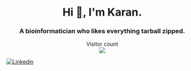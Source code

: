

<h1 align="center">Hi 👋, I'm Karan.</h1>
<h3 align="center">A bioinformatician who likes everything tarball zipped. </h3>

<p align="center"> 
  Visitor count<br>
  <img src="https://profile-counter.glitch.me/kkapuria3/count.svg" />
</p>

[![Linkedin](https://img.shields.io/badge/-LinkedIn-222222?style=flat-square&logo=Linkedin&logoColor=white&link=https://www.linkedin.com/in/kapuriakaran/)](https://www.linkedin.com/in/kapuriakaran/)

